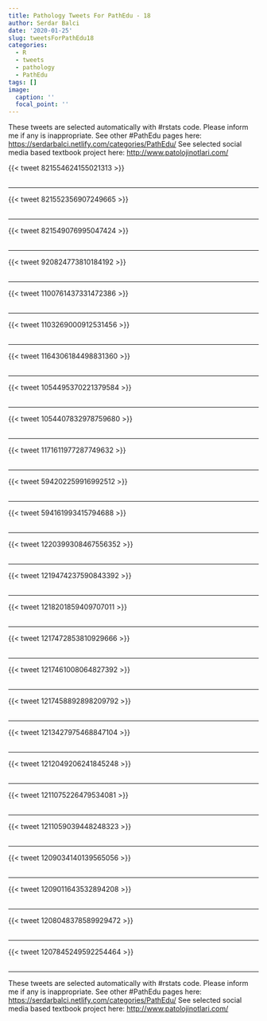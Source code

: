 ```yaml
---
title: Pathology Tweets For PathEdu - 18
author: Serdar Balci
date: '2020-01-25'
slug: tweetsForPathEdu18
categories:
  - R
  - tweets
  - pathology
  - PathEdu
tags: []
image:
  caption: ''
  focal_point: ''
---
```



These tweets are selected automatically with #rstats code. Please inform me if any is inappropriate.
See other #PathEdu pages here: https://serdarbalci.netlify.com/categories/PathEdu/ 
See selected social media based textbook project here: http://www.patolojinotlari.com/

{{< tweet 821554624155021313 >}}
<br>
<br>
<hr>
{{< tweet 821552356907249665 >}}
<br>
<br>
<hr>
{{< tweet 821549076995047424 >}}
<br>
<br>
<hr>
{{< tweet 920824773810184192 >}}
<br>
<br>
<hr>
{{< tweet 1100761437331472386 >}}
<br>
<br>
<hr>
{{< tweet 1103269000912531456 >}}
<br>
<br>
<hr>
{{< tweet 1164306184498831360 >}}
<br>
<br>
<hr>
{{< tweet 1054495370221379584 >}}
<br>
<br>
<hr>
{{< tweet 1054407832978759680 >}}
<br>
<br>
<hr>
{{< tweet 1171611977287749632 >}}
<br>
<br>
<hr>
{{< tweet 594202259916992512 >}}
<br>
<br>
<hr>
{{< tweet 594161993415794688 >}}
<br>
<br>
<hr>
{{< tweet 1220399308467556352 >}}
<br>
<br>
<hr>
{{< tweet 1219474237590843392 >}}
<br>
<br>
<hr>
{{< tweet 1218201859409707011 >}}
<br>
<br>
<hr>
{{< tweet 1217472853810929666 >}}
<br>
<br>
<hr>
{{< tweet 1217461008064827392 >}}
<br>
<br>
<hr>
{{< tweet 1217458892898209792 >}}
<br>
<br>
<hr>
{{< tweet 1213427975468847104 >}}
<br>
<br>
<hr>
{{< tweet 1212049206241845248 >}}
<br>
<br>
<hr>
{{< tweet 1211075226479534081 >}}
<br>
<br>
<hr>
{{< tweet 1211059039448248323 >}}
<br>
<br>
<hr>
{{< tweet 1209034140139565056 >}}
<br>
<br>
<hr>
{{< tweet 1209011643532894208 >}}
<br>
<br>
<hr>
{{< tweet 1208048378589929472 >}}
<br>
<br>
<hr>
{{< tweet 1207845249592254464 >}}
<br>
<br>
<hr>


These tweets are selected automatically with #rstats code. Please inform me if any is inappropriate.
See other #PathEdu pages here: https://serdarbalci.netlify.com/categories/PathEdu/ 
See selected social media based textbook project here: http://www.patolojinotlari.com/
